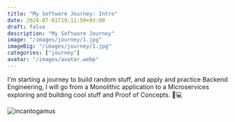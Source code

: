 ```yaml
---
title: "My Software Journey: Intro"
date: 2024-07-01T19:11:50+03:00
draft: false
description: "My Software Journey"
image: "/images/journey/1.jpg"
imageBig: "/images/journey/1.jpg"
categories: ["journey"]
avatar: "/images/avatar.webp"
---
```


I'm starting a journey to build random stuff, and apply and practice Backend Engineering, I will go from a Monolithic application to a Microservices exploring and building cool stuff and Proof of Concepts. 🚀💻

![incantogamus](/images/journey/discover.webp)